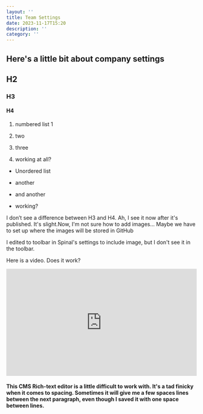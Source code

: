 ```yaml
---
layout: ''
title: Team Settings
date: 2023-11-17T15:20
description: ''
category: ''
---
```


## Here\'s a little bit about company settings

## H2

### H3

#### H4

1.  numbered list 1

2.  two

3.  three

4.  working at all?

* Unordered list

* another

* and another

* working?

I don’t see a difference between H3 and H4. Ah, I see it now after it\'s published. It\'s slight.Now, I\'m not sure how to add images... Maybe we have to set up where the images will be stored in GitHub

I edited to toolbar in Spinal\'s settings to include image, but I don\'t see it in the toolbar.

Here is a video. Does it work?

<div style="padding:56.25% 0 0 0;position:relative;"><iframe src="https://player.vimeo.com/video/876973379?badge=0&amp;autopause=0&amp;quality_selector=1&amp;player_id=0&amp;app_id=58479" frameborder="0" allow="autoplay; fullscreen; picture-in-picture" style="position:absolute;top:0;left:0;width:100%;height:100%;" title="Dispatch 2 - Oct 22, 2023"></iframe></div><script src="https://player.vimeo.com/api/player.js"></script>

#### This CMS Rich-text editor is a little difficult to work with. It\'s a tad finicky when it comes to spacing. Sometimes it will give me a few spaces lines between the next paragraph, even though I saved it with one space between lines.
